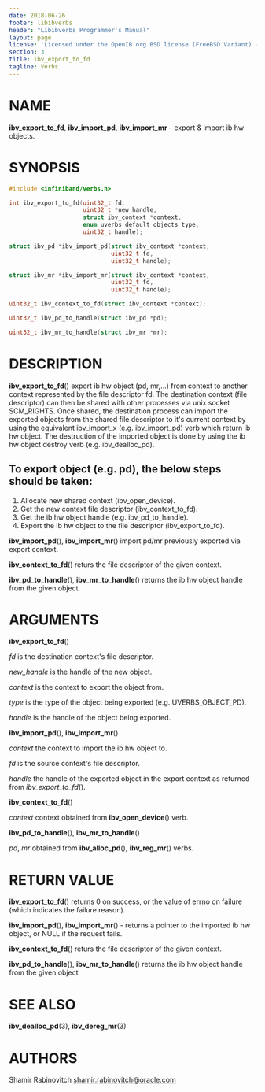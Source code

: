 ```yaml
---
date: 2018-06-26
footer: libibverbs
header: "Libibverbs Programmer's Manual"
layout: page
license: 'Licensed under the OpenIB.org BSD license (FreeBSD Variant) - See COPYING.md'
section: 3
title: ibv_export_to_fd
tagline: Verbs
---
```


# NAME

**ibv_export_to_fd**, **ibv_import_pd**, **ibv_import_mr** - export & import ib hw objects.

# SYNOPSIS

```c
#include <infiniband/verbs.h>

int ibv_export_to_fd(uint32_t fd,
                     uint32_t *new_handle,
                     struct ibv_context *context,
                     enum uverbs_default_objects type,
                     uint32_t handle);

struct ibv_pd *ibv_import_pd(struct ibv_context *context,
                             uint32_t fd,
                             uint32_t handle);

struct ibv_mr *ibv_import_mr(struct ibv_context *context,
                             uint32_t fd,
                             uint32_t handle);

uint32_t ibv_context_to_fd(struct ibv_context *context);

uint32_t ibv_pd_to_handle(struct ibv_pd *pd);

uint32_t ibv_mr_to_handle(struct ibv_mr *mr);

```

# DESCRIPTION

**ibv_export_to_fd**() export ib hw object (pd, mr,...) from context to another context represented by the file descriptor fd. The destination context (file descriptor) can
then  be shared with other processes via unix socket SCM_RIGHTS. Once shared, the destination process can import the exported objects from the shared file descriptor to
it's current context by using the equivalent ibv_import_x (e.g. ibv_import_pd) verb which return ib hw object. The destruction of the imported object is done  by  using
the ib hw object destroy verb (e.g. ibv_dealloc_pd).

## To export object (e.g. pd), the below steps should be taken:

1. Allocate new shared context (ibv_open_device).
2. Get the new context file descriptor (ibv_context_to_fd).
3. Get the ib hw object handle (e.g. ibv_pd_to_handle).
4. Export the ib hw object to the file descriptor (ibv_export_to_fd).

**ibv_import_pd**(), **ibv_import_mr**() import pd/mr previously exported via export context.

**ibv_context_to_fd**() returs the file descriptor of the given context.

**ibv_pd_to_handle**(), **ibv_mr_to_handle**() returns the ib hw object handle from the given object.

# ARGUMENTS

**ibv_export_to_fd**()

*fd* is the destination context's file descriptor.

*new_handle* is the handle of the new object.

*context* is the context to export the object from.

*type* is the type of the object being exported (e.g. UVERBS_OBJECT_PD).

*handle* is the handle of the object being exported.

**ibv_import_pd**(), **ibv_import_mr**()

*context* the context to import the ib hw object to.

*fd* is the source context's file descriptor.

*handle* the handle of the exported object in the export context as returned from *ibv_export_to_fd*().

**ibv_context_to_fd**()

*context* context obtained from **ibv_open_device**() verb.

**ibv_pd_to_handle**(), **ibv_mr_to_handle**()

*pd*, *mr* obtained from **ibv_alloc_pd**(), **ibv_reg_mr**() verbs.

# RETURN VALUE

**ibv_export_to_fd**() returns 0 on success, or the value of errno on failure (which indicates the failure reason).

**ibv_import_pd**(), **ibv_import_mr**() - returns a pointer to the imported ib hw object, or NULL if the request fails.

**ibv_context_to_fd**() returs the file descriptor of the given context.

**ibv_pd_to_handle**(), **ibv_mr_to_handle**() returns the ib hw object handle from the given object

# SEE ALSO

**ibv_dealloc_pd**(3), **ibv_dereg_mr**(3)

# AUTHORS

Shamir Rabinovitch <shamir.rabinovitch@oracle.com>
